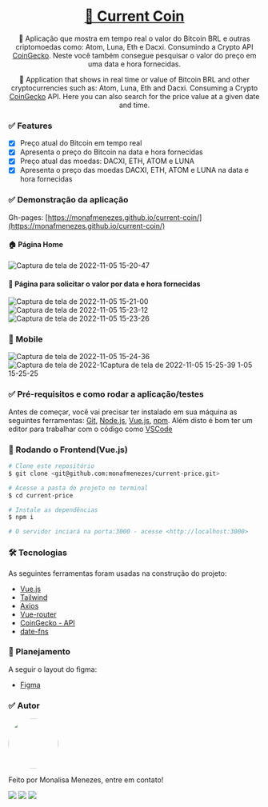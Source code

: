 <h1 align="center">
    <a href="https://monafmenezes.github.io/current-coin/">🔗 Current Coin</a>
</h1>
<p align="center">🚀 Aplicação que mostra em tempo real o valor do Bitcoin BRL e outras criptomoedas como: Atom, Luna, Eth e Dacxi. Consumindo a Crypto API <a href="https://www.coingecko.com/en/api/documentation">CoinGecko</a>. Neste você também consegue pesquisar o valor do preço em uma data e hora fornecidas.</p>
<p align="center">🚀 Application that shows in real time or value of Bitcoin BRL and other cryptocurrencies such as: Atom, Luna, Eth and Dacxi. Consuming a Crypto <a href="https://www.coingecko.com/en/api/documentation">CoinGecko</a> API. Here you can also search for the price value at a given date and time.</p>

### ✅ Features

- [x] Preço atual do Bitcoin em tempo real
- [x] Apresenta o preço do Bitcoin na data e hora fornecidas
- [x] Preço atual das moedas: DACXI, ETH, ATOM e LUNA
- [x] Apresenta o preço das moedas DACXI, ETH, ATOM e LUNA na data e hora fornecidas

### ✅ Demonstração da aplicação

Gh-pages: [https://monafmenezes.github.io/current-coin/](https://monafmenezes.github.io/current-coin/)

#### 🏠 Página Home

![Captura de tela de 2022-11-05 15-20-47](https://user-images.githubusercontent.com/85262397/200135382-0fd81992-6601-45fb-9d6a-c34a3b6a0804.png)


#### 📅 Página para solicitar o valor por data e hora fornecidas 

![Captura de tela de 2022-11-05 15-21-00](https://user-images.githubusercontent.com/85262397/200135394-999748c3-7116-4712-aedd-5f000b6a61b2.png)
![Captura de tela de 2022-11-05 15-23-12](https://user-images.githubusercontent.com/85262397/200135400-4edcba04-3d28-4bc6-a0f7-92a322fa7833.png)
![Captura de tela de 2022-11-05 15-23-26](https://user-images.githubusercontent.com/85262397/200135402-fd8dd4de-2b0a-4e6b-8b14-ebb0338588ac.png)


### 📱 Mobile 
![Captura de tela de 2022-11-05 15-24-36](https://user-images.githubusercontent.com/85262397/200135421-9efd4e39-bc96-4c1c-a509-3725bf04be6b.png)
![Captura de tela de 2022-1![Captura de tela de 2022-11-05 15-25-39](https://user-images.githubusercontent.com/85262397/200135428-1f27c485-1aa1-483c-8735-0c6950f58196.png)
1-05 15-25-25](https://user-images.githubusercontent.com/85262397/200135425-62181f71-4373-429b-be16-ae72493c17b0.png)

### ✅ Pré-requisitos e como rodar a aplicação/testes

Antes de começar, você vai precisar ter instalado em sua máquina as seguintes ferramentas:
[Git](https://git-scm.com), [Node.js](https://nodejs.org/en/), [Vue.js](https://vuejs.org/guide/introduction.html), [npm](https://www.npmjs.com/). 
Além disto é bom ter um editor para trabalhar com o código como [VSCode](https://code.visualstudio.com/)


### 🎲 Rodando o Frontend(Vue.js)

```bash
# Clone este repositório
$ git clone <git@github.com:monafmenezes/current-price.git>

# Acesse a pasta do projeto no terminal
$ cd current-price

# Instale as dependências
$ npm i

# O servidor inciará na porta:3000 - acesse <http://localhost:3000>
```

### 🛠 Tecnologias

As seguintes ferramentas foram usadas na construção do projeto:

- [Vue.js](https://vuejs.org/guide/introduction.html)
- [Tailwind](https://tailwindcss.com/docs/preflight)
- [Axios](https://axios-http.com/ptbr/docs/intro)
- [Vue-router](https://router.vuejs.org/installation.html)
- [CoinGecko - API](https://www.coingecko.com/en/api/documentation)
- [date-fns](https://date-fns.org/)

### 📔 Planejamento

A seguir o layout do figma: 

- [Figma](https://www.figma.com/file/EtAu4XzEnbWEwIYWJRHcCQ/current-coin?node-id=1%3A2)

### ✅ Autor
<img style="border-radius: 50%;" src="https://github.com/monafmenezes.png" width="100px;" alt=""/>

Feito por Monalisa Menezes, entre em contato!
<div>
<a href = "mailto:psimonafmenezes@gmail.com"><img src="https://img.shields.io/badge/-Gmail-%23333?style=for-the-badge&logo=gmail&logoColor=white" target="_blank"></a>
    <a href="https://www.linkedin.com/in/monalisafmenezes" target="_blank"><img src="https://img.shields.io/badge/-LinkedIn-%230077B5?style=for-the-badge&logo=linkedin&logoColor=white" target="_blank"></a> 
    <a href="https://twitter.com/monafmenezes" target="_blank"><img src="https://img.shields.io/badge/Twitter-1DA1F2?style=for-the-badge&logo=twitter&logoColor=white" target="_blank"></a> 
 </div>


